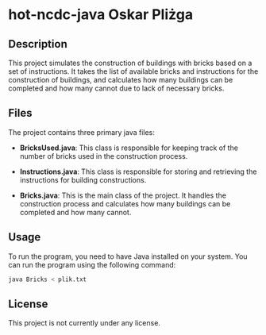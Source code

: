 # hot-ncdc-java Oskar Pliżga

## Description

This project simulates the construction of buildings with bricks based on a set of instructions. It takes the list of available bricks and instructions for the construction of buildings, and calculates how many buildings can be completed and how many cannot due to lack of necessary bricks.

## Files

The project contains three primary java files:

- **BricksUsed.java**: This class is responsible for keeping track of the number of bricks used in the construction process.

- **Instructions.java**: This class is responsible for storing and retrieving the instructions for building constructions.

- **Bricks.java**: This is the main class of the project. It handles the construction process and calculates how many buildings can be completed and how many cannot.

## Usage

To run the program, you need to have Java installed on your system. You can run the program using the following command:

```bash
java Bricks < plik.txt
```
## License

This project is not currently under any license.
